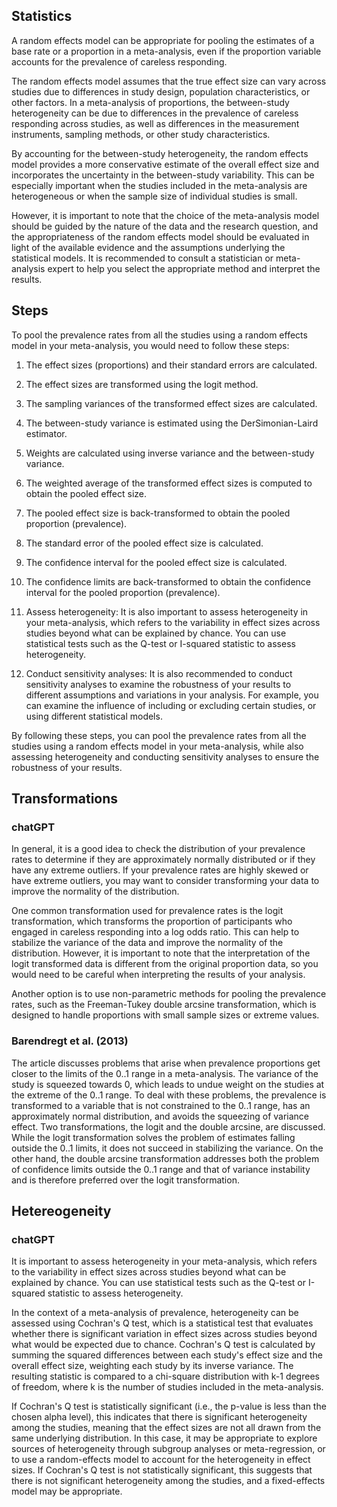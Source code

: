 ## Statistics
A random effects model can be appropriate for pooling the estimates of a base rate or a proportion in a meta-analysis, even if the proportion variable accounts for the prevalence of careless responding.

The random effects model assumes that the true effect size can vary across studies due to differences in study design, population characteristics, or other factors. In a meta-analysis of proportions, the between-study heterogeneity can be due to differences in the prevalence of careless responding across studies, as well as differences in the measurement instruments, sampling methods, or other study characteristics.

By accounting for the between-study heterogeneity, the random effects model provides a more conservative estimate of the overall effect size and incorporates the uncertainty in the between-study variability. This can be especially important when the studies included in the meta-analysis are heterogeneous or when the sample size of individual studies is small.

However, it is important to note that the choice of the meta-analysis model should be guided by the nature of the data and the research question, and the appropriateness of the random effects model should be evaluated in light of the available evidence and the assumptions underlying the statistical models. It is recommended to consult a statistician or meta-analysis expert to help you select the appropriate method and interpret the results.

## Steps
To pool the prevalence rates from all the studies using a random effects model in your meta-analysis, you would need to follow these steps:

1. The effect sizes (proportions) and their standard errors are calculated.
2. The effect sizes are transformed using the logit method.
3. The sampling variances of the transformed effect sizes are calculated.
4. The between-study variance is estimated using the DerSimonian-Laird estimator.
5. Weights are calculated using inverse variance and the between-study variance.
6. The weighted average of the transformed effect sizes is computed to obtain the pooled effect size.
7. The pooled effect size is back-transformed to obtain the pooled proportion (prevalence).
8. The standard error of the pooled effect size is calculated.
9. The confidence interval for the pooled effect size is calculated.
10. The confidence limits are back-transformed to obtain the confidence interval for the pooled proportion (prevalence).


11. Assess heterogeneity: It is also important to assess heterogeneity in your meta-analysis, which refers to the variability in effect sizes across studies beyond what can be explained by chance. You can use statistical tests such as the Q-test or I-squared statistic to assess heterogeneity.
12. Conduct sensitivity analyses: It is also recommended to conduct sensitivity analyses to examine the robustness of your results to different assumptions and variations in your analysis. For example, you can examine the influence of including or excluding certain studies, or using different statistical models.

By following these steps, you can pool the prevalence rates from all the studies using a random effects model in your meta-analysis, while also assessing heterogeneity and conducting sensitivity analyses to ensure the robustness of your results.


## Transformations
### chatGPT 
In general, it is a good idea to check the distribution of your prevalence rates to determine if they are approximately normally distributed or if they have any extreme outliers. If your prevalence rates are highly skewed or have extreme outliers, you may want to consider transforming your data to improve the normality of the distribution.

One common transformation used for prevalence rates is the logit transformation, which transforms the proportion of participants who engaged in careless responding into a log odds ratio. This can help to stabilize the variance of the data and improve the normality of the distribution. However, it is important to note that the interpretation of the logit transformed data is different from the original proportion data, so you would need to be careful when interpreting the results of your analysis.

Another option is to use non-parametric methods for pooling the prevalence rates, such as the Freeman-Tukey double arcsine transformation, which is designed to handle proportions with small sample sizes or extreme values.

### Barendregt et al. (2013)
The article discusses problems that arise when prevalence proportions get closer to the limits of the 0..1 range in a meta-analysis. The variance of the study is squeezed towards 0, which leads to undue weight on the studies at the extreme of the 0..1 range. To deal with these problems, the prevalence is transformed to a variable that is not constrained to the 0..1 range, has an approximately normal distribution, and avoids the squeezing of variance effect. Two transformations, the logit and the double arcsine, are discussed. While the logit transformation solves the problem of estimates falling outside the 0..1 limits, it does not succeed in stabilizing the variance. On the other hand, the double arcsine transformation addresses both the problem of confidence limits outside the 0..1 range and that of variance instability and is therefore preferred over the logit transformation.


## Hetereogeneity
### chatGPT
It is important to assess heterogeneity in your meta-analysis, which refers to the variability in effect sizes across studies beyond what can be explained by chance. You can use statistical tests such as the Q-test or I-squared statistic to assess heterogeneity.

In the context of a meta-analysis of prevalence, heterogeneity can be assessed using Cochran's Q test, which is a statistical test that evaluates whether there is significant variation in effect sizes across studies beyond what would be expected due to chance. Cochran's Q test is calculated by summing the squared differences between each study's effect size and the overall effect size, weighting each study by its inverse variance. The resulting statistic is compared to a chi-square distribution with k-1 degrees of freedom, where k is the number of studies included in the meta-analysis.

If Cochran's Q test is statistically significant (i.e., the p-value is less than the chosen alpha level), this indicates that there is significant heterogeneity among the studies, meaning that the effect sizes are not all drawn from the same underlying distribution. In this case, it may be appropriate to explore sources of heterogeneity through subgroup analyses or meta-regression, or to use a random-effects model to account for the heterogeneity in effect sizes. If Cochran's Q test is not statistically significant, this suggests that there is not significant heterogeneity among the studies, and a fixed-effects model may be appropriate.